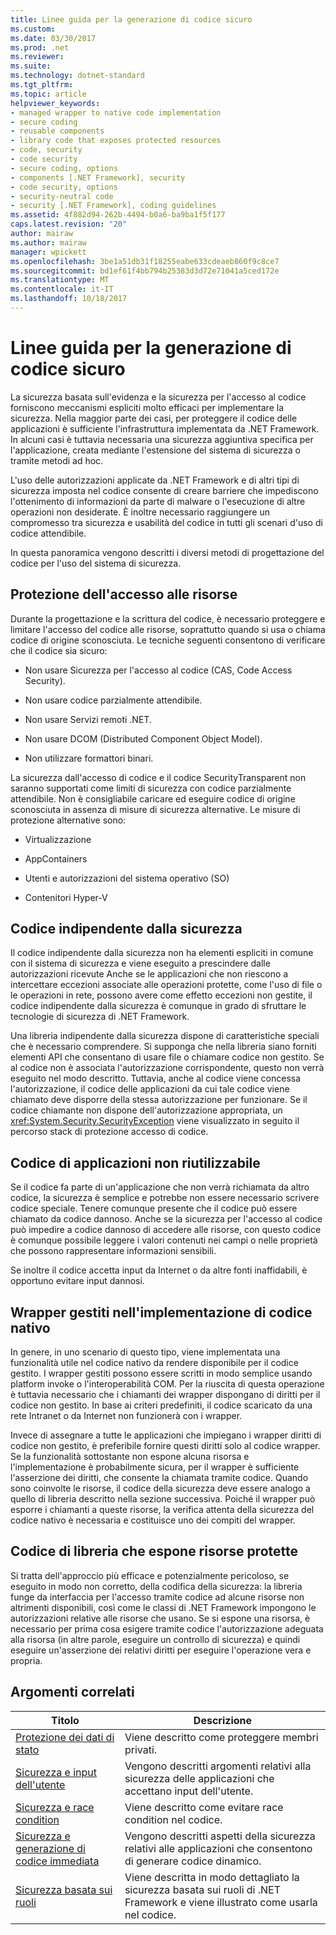 ```yaml
---
title: Linee guida per la generazione di codice sicuro
ms.custom: 
ms.date: 03/30/2017
ms.prod: .net
ms.reviewer: 
ms.suite: 
ms.technology: dotnet-standard
ms.tgt_pltfrm: 
ms.topic: article
helpviewer_keywords:
- managed wrapper to native code implementation
- secure coding
- reusable components
- library code that exposes protected resources
- code, security
- code security
- secure coding, options
- components [.NET Framework], security
- code security, options
- security-neutral code
- security [.NET Framework], coding guidelines
ms.assetid: 4f882d94-262b-4494-b0a6-ba9ba1f5f177
caps.latest.revision: "20"
author: mairaw
ms.author: mairaw
manager: wpickett
ms.openlocfilehash: 3be1a51db31f18255eabe633cdeaeb860f9c8ce7
ms.sourcegitcommit: bd1ef61f4bb794b25383d3d72e71041a5ced172e
ms.translationtype: MT
ms.contentlocale: it-IT
ms.lasthandoff: 10/18/2017
---
```

# <a name="secure-coding-guidelines"></a>Linee guida per la generazione di codice sicuro
La sicurezza basata sull'evidenza e la sicurezza per l'accesso al codice forniscono meccanismi espliciti molto efficaci per implementare la sicurezza. Nella maggior parte dei casi, per proteggere il codice delle applicazioni è sufficiente l'infrastruttura implementata da .NET Framework. In alcuni casi è tuttavia necessaria una sicurezza aggiuntiva specifica per l'applicazione, creata mediante l'estensione del sistema di sicurezza o tramite metodi ad hoc.  
  
 L'uso delle autorizzazioni applicate da .NET Framework e di altri tipi di sicurezza imposta nel codice consente di creare barriere che impediscono l'ottenimento di informazioni da parte di malware o l'esecuzione di altre operazioni non desiderate. È inoltre necessario raggiungere un compromesso tra sicurezza e usabilità del codice in tutti gli scenari d'uso di codice attendibile.  
  
 In questa panoramica vengono descritti i diversi metodi di progettazione del codice per l'uso del sistema di sicurezza.  
  
## <a name="securing-resource-access"></a>Protezione dell'accesso alle risorse  
 Durante la progettazione e la scrittura del codice, è necessario proteggere e limitare l'accesso del codice alle risorse, soprattutto quando si usa o chiama codice di origine sconosciuta. Le tecniche seguenti consentono di verificare che il codice sia sicuro:  
  
-   Non usare Sicurezza per l'accesso al codice (CAS, Code Access Security).  
  
-   Non usare codice parzialmente attendibile.  
  
-   Non usare Servizi remoti .NET.  
  
-   Non usare DCOM (Distributed Component Object Model).  
  
-   Non utilizzare formattori binari.  
  
 La sicurezza dall'accesso di codice e il codice SecurityTransparent non saranno supportati come limiti di sicurezza con codice parzialmente attendibile. Non è consigliabile caricare ed eseguire codice di origine sconosciuta in assenza di misure di sicurezza alternative. Le misure di protezione alternative sono:  
  
-   Virtualizzazione  
  
-   AppContainers  
  
-   Utenti e autorizzazioni del sistema operativo (SO)  
  
-   Contenitori Hyper-V  
  
## <a name="security-neutral-code"></a>Codice indipendente dalla sicurezza  
 Il codice indipendente dalla sicurezza non ha elementi espliciti in comune con il sistema di sicurezza e viene eseguito a prescindere dalle autorizzazioni ricevute Anche se le applicazioni che non riescono a intercettare eccezioni associate alle operazioni protette, come l'uso di file o le operazioni in rete, possono avere come effetto eccezioni non gestite, il codice indipendente dalla sicurezza è comunque in grado di sfruttare le tecnologie di sicurezza di .NET Framework.  
  
 Una libreria indipendente dalla sicurezza dispone di caratteristiche speciali che è necessario comprendere. Si supponga che nella libreria siano forniti elementi API che consentano di usare file o chiamare codice non gestito. Se al codice non è associata l'autorizzazione corrispondente, questo non verrà eseguito nel modo descritto. Tuttavia, anche al codice viene concessa l'autorizzazione, il codice delle applicazioni da cui tale codice viene chiamato deve disporre della stessa autorizzazione per funzionare. Se il codice chiamante non dispone dell'autorizzazione appropriata, un <xref:System.Security.SecurityException> viene visualizzato in seguito il percorso stack di protezione accesso di codice.  
  
## <a name="application-code-that-is-not-a-reusable-component"></a>Codice di applicazioni non riutilizzabile  
 Se il codice fa parte di un'applicazione che non verrà richiamata da altro codice, la sicurezza è semplice e potrebbe non essere necessario scrivere codice speciale. Tenere comunque presente che il codice può essere chiamato da codice dannoso. Anche se la sicurezza per l'accesso al codice può impedire a codice dannoso di accedere alle risorse, con questo codice è comunque possibile leggere i valori contenuti nei campi o nelle proprietà che possono rappresentare informazioni sensibili.  
  
 Se inoltre il codice accetta input da Internet o da altre fonti inaffidabili, è opportuno evitare input dannosi.  
  
## <a name="managed-wrapper-to-native-code-implementation"></a>Wrapper gestiti nell'implementazione di codice nativo  
 In genere, in uno scenario di questo tipo, viene implementata una funzionalità utile nel codice nativo da rendere disponibile per il codice gestito. I wrapper gestiti possono essere scritti in modo semplice usando platform invoke o l'interoperabilità COM. Per la riuscita di questa operazione è tuttavia necessario che i chiamanti dei wrapper dispongano di diritti per il codice non gestito. In base ai criteri predefiniti, il codice scaricato da una rete Intranet o da Internet non funzionerà con i wrapper.  
  
 Invece di assegnare a tutte le applicazioni che impiegano i wrapper diritti di codice non gestito, è preferibile fornire questi diritti solo al codice wrapper. Se la funzionalità sottostante non espone alcuna risorsa e l'implementazione è probabilmente sicura, per il wrapper è sufficiente l'asserzione dei diritti, che consente la chiamata tramite codice. Quando sono coinvolte le risorse, il codice della sicurezza deve essere analogo a quello di libreria descritto nella sezione successiva. Poiché il wrapper può esporre i chiamanti a queste risorse, la verifica attenta della sicurezza del codice nativo è necessaria e costituisce uno dei compiti del wrapper.  
  
## <a name="library-code-that-exposes-protected-resources"></a>Codice di libreria che espone risorse protette  
 Si tratta dell'approccio più efficace e potenzialmente pericoloso, se eseguito in modo non corretto, della codifica della sicurezza: la libreria funge da interfaccia per l'accesso tramite codice ad alcune risorse non altrimenti disponibili, così come le classi di .NET Framework impongono le autorizzazioni relative alle risorse che usano. Se si espone una risorsa, è necessario per prima cosa esigere tramite codice l'autorizzazione adeguata alla risorsa (in altre parole, eseguire un controllo di sicurezza) e quindi eseguire un'asserzione dei relativi diritti per eseguire l'operazione vera e propria.  
  
## <a name="related-topics"></a>Argomenti correlati  
  
|Titolo|Descrizione|  
|-----------|-----------------|  
|[Protezione dei dati di stato](../../../docs/standard/security/securing-state-data.md)|Viene descritto come proteggere membri privati.|  
|[Sicurezza e input dell'utente](../../../docs/standard/security/security-and-user-input.md)|Vengono descritti argomenti relativi alla sicurezza delle applicazioni che accettano input dell'utente.|  
|[Sicurezza e race condition](../../../docs/standard/security/security-and-race-conditions.md)|Viene descritto come evitare race condition nel codice.|  
|[Sicurezza e generazione di codice immediata](../../../docs/standard/security/security-and-on-the-fly-code-generation.md)|Vengono descritti aspetti della sicurezza relativi alle applicazioni che consentono di generare codice dinamico.|  
|[Sicurezza basata sui ruoli](../../../docs/standard/security/role-based-security.md)|Viene descritta in modo dettagliato la sicurezza basata sui ruoli di .NET Framework e viene illustrato come usarla nel codice.|
